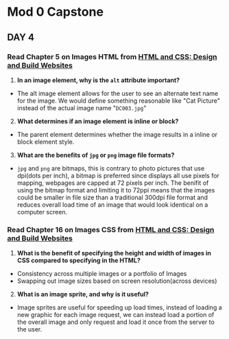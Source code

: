 # Mod 0 Capstone

## DAY 4


### Read Chapter 5 on Images HTML from [HTML and CSS: Design and Build Websites](http://www.amazon.com/HTML-CSS-Design-Build-Websites/dp/1118008189/ref=sr_1_3?ie=UTF8&qid=1459879147&sr=8-3&keywords=duckett)


1.  **In an image element, why is the `alt` attribute important?**
 * The alt image element allows for the user to see an alternate text name for the image. We would define something reasonable like "Cat Picture" instead of the actual image name "`DC003.jpg`"
2.  **What determines if an image element is inline or block?**
 * The parent element determines whether the image results in a inline or block element style.
3.  **What are the benefits of `jpg` or `png` image file formats?**
 * `jpg` and `png` are bitmaps, this is contrary to photo pictures that use dpi(dots per inch), a bitmap is preferred since displays all use pixels for mapping, webpages are capped at 72 pixels per inch. The benifit of using the bitmap format and limiting it to 72ppi means that the images could be smaller in file size than a traditional 300dpi file format and reduces overall load time of an image that would look identical on a computer screen.



### Read Chapter 16 on Images CSS from [HTML and CSS: Design and Build Websites](http://www.amazon.com/HTML-CSS-Design-Build-Websites/dp/1118008189/ref=sr_1_3?ie=UTF8&qid=1459879147&sr=8-3&keywords=duckett)

1. **What is the benefit of specifying the height and width of images in CSS compared to specifying in the HTML?**
 * Consistency across multiple images or a portfolio of Images
 * Swapping out image sizes based on screen resolution(across devices)
2. **What is an image sprite, and why is it useful?**
 * Image sprites are useful for speeding up load times, instead of loading a new graphic for each image request, we can instead load a portion of the overall image and only request and load it once from the server to the user.

